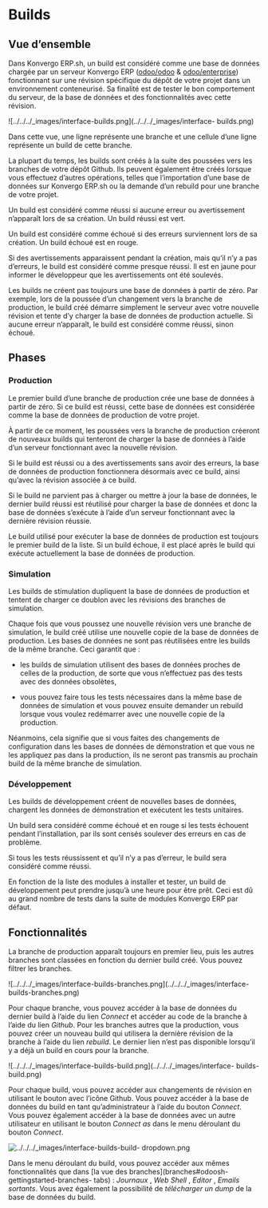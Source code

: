# Builds

## Vue d’ensemble

Dans Konvergo ERP.sh, un build est considéré comme une base de données chargée par un
serveur Konvergo ERP ([odoo/odoo](https://github.com/odoo/odoo) &
[odoo/enterprise](https://github.com/odoo/enterprise)) fonctionnant sur une
révision spécifique du dépôt de votre projet dans un environnement
conteneurisé. Sa finalité est de tester le bon comportement du serveur, de la
base de données et des fonctionnalités avec cette révision.

![../../../_images/interface-builds.png](../../../_images/interface-
builds.png)

Dans cette vue, une ligne représente une branche et une cellule d’une ligne
représente un build de cette branche.

La plupart du temps, les builds sont créés à la suite des poussées vers les
branches de votre dépôt Github. Ils peuvent également être créés lorsque vous
effectuez d’autres opérations, telles que l’importation d’une base de données
sur Konvergo ERP.sh ou la demande d’un rebuild pour une branche de votre projet.

Un build est considéré comme réussi si aucune erreur ou avertissement
n’apparaît lors de sa création. Un build réussi est vert.

Un build est considéré comme échoué si des erreurs surviennent lors de sa
création. Un build échoué est en rouge.

Si des avertissements apparaissent pendant la création, mais qu’il n’y a pas
d’erreurs, le build est considéré comme presque réussi. Il est en jaune pour
informer le développeur que les avertissements ont été soulevés.

Les builds ne créent pas toujours une base de données à partir de zéro. Par
exemple, lors de la poussée d’un changement vers la branche de production, le
build créé démarre simplement le serveur avec votre nouvelle révision et tente
d’y charger la base de données de production actuelle. Si aucune erreur
n’apparaît, le build est considéré comme réussi, sinon échoué.

## Phases

### Production

Le premier build d’une branche de production crée une base de données à partir
de zéro. Si ce build est réussi, cette base de données est considérée comme la
base de données de production de votre projet.

À partir de ce moment, les poussées vers la branche de production créeront de
nouveaux builds qui tenteront de charger la base de données à l’aide d’un
serveur fonctionnant avec la nouvelle révision.

Si le build est réussi ou a des avertissements sans avoir des erreurs, la base
de données de production fonctionnera désormais avec ce build, ainsi qu’avec
la révision associée à ce build.

Si le build ne parvient pas à charger ou mettre à jour la base de données, le
dernier build réussi est réutilisé pour charger la base de données et donc la
base de données s’exécute à l’aide d’un serveur fonctionnant avec la dernière
révision réussie.

Le build utilisé pour exécuter la base de données de production est toujours
le premier build de la liste. Si un build échoue, il est placé après le build
qui exécute actuellement la base de données de production.

### Simulation

Les builds de stimulation dupliquent la base de données de production et
tentent de charger ce doublon avec les révisions des branches de simulation.

Chaque fois que vous poussez une nouvelle révision vers une branche de
simulation, le build créé utilise une nouvelle copie de la base de données de
production. Les bases de données ne sont pas réutilisées entre les builds de
la même branche. Ceci garantit que :

  * les builds de simulation utilisent des bases de données proches de celles de la production, de sorte que vous n’effectuez pas des tests avec des données obsolètes,

  * vous pouvez faire tous les tests nécessaires dans la même base de données de simulation et vous pouvez ensuite demander un rebuild lorsque vous voulez redémarrer avec une nouvelle copie de la production.

Néanmoins, cela signifie que si vous faites des changements de configuration
dans les bases de données de démonstration et que vous ne les appliquez pas
dans la production, ils ne seront pas transmis au prochain build de la même
branche de simulation.

### Développement

Les builds de développement créent de nouvelles bases de données, chargent les
données de démonstration et exécutent les tests unitaires.

Un build sera considéré comme échoué et en rouge si les tests échouent pendant
l’installation, par ils sont censés soulever des erreurs en cas de problème.

Si tous les tests réussissent et qu’il n’y a pas d’erreur, le build sera
considéré comme réussi.

En fonction de la liste des modules à installer et tester, un build de
développement peut prendre jusqu’à une heure pour être prêt. Ceci est dû au
grand nombre de tests dans la suite de modules Konvergo ERP par défaut.

## Fonctionnalités

La branche de production apparaît toujours en premier lieu, puis les autres
branches sont classées en fonction du dernier build créé. Vous pouvez filtrer
les branches.

![../../../_images/interface-builds-branches.png](../../../_images/interface-
builds-branches.png)

Pour chaque branche, vous pouvez accéder à la base de données du dernier build
à l’aide du lien _Connect_ et accéder au code de la branche à l’aide du lien
_Github_. Pour les branches autres que la production, vous pouvez créer un
nouveau build qui utilisera la dernière révision de la branche à l’aide du
lien _rebuild_. Le dernier lien n’est pas disponible lorsqu’il y a déjà un
build en cours pour la branche.

![../../../_images/interface-builds-build.png](../../../_images/interface-
builds-build.png)

Pour chaque build, vous pouvez accéder aux changements de révision en
utilisant le bouton avec l’icône Github. Vous pouvez accéder à la base de
données du build en tant qu’administrateur à l’aide du bouton _Connect_. Vous
pouvez également accéder à la base de données avec un autre utilisateur en
utilisant le bouton _Connect as_ dans le menu déroulant du bouton _Connect_.

![../../../_images/interface-builds-build-
dropdown.png](../../../_images/interface-builds-build-dropdown.png)

Dans le menu déroulant du build, vous pouvez accéder aux mêmes fonctionnalités
que dans [la vue des branches](branches#odoosh-gettingstarted-branches-
tabs) : _Journaux_ , _Web Shell_ , _Editor_ , _Emails sortants_. Vous avez
également la possibilité de _télécharger un dump_ de la base de données du
build.


